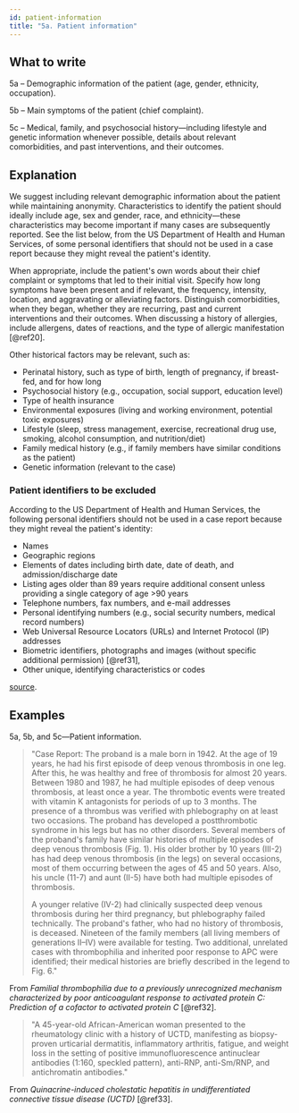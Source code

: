 ```yaml
---
id: patient-information
title: "5a. Patient information"
---
```


## What to write

5a – Demographic information of the patient (age, gender, ethnicity, occupation).

5b – Main symptoms of the patient (chief complaint).

5c – Medical, family, and psychosocial history—including lifestyle and genetic information whenever possible, details about relevant comorbidities, and past interventions, and their outcomes.

## Explanation

We suggest including relevant demographic information about the patient while maintaining anonymity. Characteristics to identify the patient should ideally include age, sex and gender, race, and ethnicity—these characteristics may become important if many cases are subsequently reported. See the list below, from the US Department of Health and Human Services, of some personal identifiers that should not be used in a case report because they might reveal the patient's identity.

When appropriate, include the patient's own words about their chief complaint or symptoms that led to their initial visit. Specify how long symptoms have been present and if relevant, the frequency, intensity, location, and aggravating or alleviating factors. Distinguish comorbidities, when they began, whether they are recurring, past and current interventions and their outcomes. When discussing a history of allergies, include allergens, dates of reactions, and the type of allergic manifestation [@ref20].

Other historical factors may be relevant, such as:

* Perinatal history, such as type of birth, length of pregnancy, if breast-fed, and for how long
* Psychosocial history (e.g., occupation, social support, education level)
* Type of health insurance
* Environmental exposures (living and working environment, potential toxic exposures)
* Lifestyle (sleep, stress management, exercise, recreational drug use, smoking, alcohol consumption, and nutrition/diet)
* Family medical history (e.g., if family members have similar conditions as the patient)
* Genetic information (relevant to the case)

### Patient identifiers to be excluded

According to the US Department of Health and Human Services, the following personal identifiers should not be used in a case report because they might reveal the patient's identity:

* Names
* Geographic regions
* Elements of dates including birth date, date of death, and admission/discharge date
* Listing ages older than 89 years require additional consent unless providing a single category of age >90 years
* Telephone numbers, fax numbers, and e-mail addresses
* Personal identifying numbers (e.g., social security numbers, medical record numbers)
* Web Universal Resource Locators (URLs) and Internet Protocol (IP) addresses
* Biometric identifiers, photographs and images (without specific additional permission) [@ref31],
* Other unique, identifying characteristics or codes

[source](http://www.hhs.gov/sites/default/files/hipaa-simplification-201303.pdf).

## Examples

5a, 5b, and 5c—Patient information.

> "Case Report: The proband is a male born in 1942. At the age of 19 years, he had his first episode of deep venous thrombosis in one leg. After this, he was healthy and free of thrombosis for almost 20 years. Between 1980 and 1987, he had multiple episodes of deep venous thrombosis, at least once a year. The thrombotic events were treated with vitamin K antagonists for periods of up to 3 months. The presence of a thrombus was verified with phlebography on at least two occasions. The proband has developed a postthrombotic syndrome in his legs but has no other disorders. Several members of the proband's family have similar histories of multiple episodes of deep venous thrombosis (Fig. 1). His older brother by 10 years (III-2) has had deep venous thrombosis (in the legs) on several occasions, most of them occurring between the ages of 45 and 50 years. Also, his uncle (11-7) and aunt (II-5) have both had multiple episodes of thrombosis.
>
> A younger relative (IV-2) had clinically suspected deep venous thrombosis during her third pregnancy, but phlebography failed technically. The proband's father, who had no history of thrombosis, is deceased. Nineteen of the family members (all living members of generations II–IV) were available for testing. Two additional, unrelated cases with thrombophilia and inherited poor response to APC were identified; their medical histories are briefly described in the legend to Fig. 6."

From _Familial thrombophilia due to a previously unrecognized mechanism characterized by poor anticoagulant response to activated protein C: Prediction of a cofactor to activated protein C_ [@ref32].

> "A 45-year-old African-American woman presented to the rheumatology clinic with a history of UCTD, manifesting as biopsy-proven urticarial dermatitis, inflammatory arthritis, fatigue, and weight loss in the setting of positive immunofluorescence antinuclear antibodies (1:160, speckled pattern), anti-RNP, anti-Sm/RNP, and antichromatin antibodies."

From _Quinacrine-induced cholestatic hepatitis in undifferentiated connective tissue disease (UCTD)_ [@ref33].
